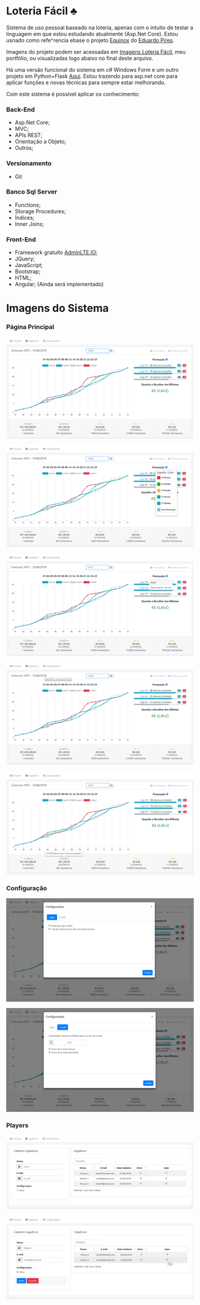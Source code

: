 # Loteria Fácil ♣

Sistema de uso pessoal baseado na loteria, apenas com o intuito de testar a linguagem em que estou estudando atualmente (Asp.Net Core).
Estou usnado como refe^rencia  ebase o projeto [Equinox](https://github.com/EduardoPires/EquinoxProject)  do [Eduardo Pires](https://github.com/EduardoPires/).

Imagens do projeto podem ser acessadas em [Imagens Loteria Fácil](https://drive.google.com/folderview?id=121vKkNHt1FrecUyWdeal1Qf7-Pu0hfz3), meu portfólio, ou visualizadas logo abaixo no final deste arquivo. 

Há uma versão funcional do sistema em c# Windows Form e um outro projeto em Python+Flask [Aqui](https://github.com/DiegoGalante/loteriafacil). Estou trazendo para asp.net core para aplicar funções e novas técnicas para sempre estar melhorando.

Com este sistema é possível aplicar os conhecimento: 

### Back-End
* Asp.Net Core;
* MVC;
* APIs REST;
* Orientação a Objeto;
* Outros;

### Versionamento
* Git

### Banco Sql Server
* Functions;
* Storage Procedures;
* Índices;
* Inner Joins;

### Front-End
* Framework gratuíto [AdminLTE.IO](https://adminlte.io/);
* JQuery;
* JavaScript;
* Bootstrap;
* HTML;
* Angular; (Ainda será implementado)


# Imagens do Sistema

### Página Principal
!['Página Principal'](https://github.com/DiegoGalante/loteriafacil/blob/master/app/static/img/images_app/1_index_0.png)

!['Página Principal'](https://github.com/DiegoGalante/loteriafacil/blob/master/app/static/img/images_app/2_index_1.png)

!['Página Principal'](https://github.com/DiegoGalante/loteriafacil/blob/master/app/static/img/images_app/3_index_2.png)

!['Página Principal'](https://github.com/DiegoGalante/loteriafacil/blob/master/app/static/img/images_app/4_index_3.png)

!['Página Principal'](https://github.com/DiegoGalante/loteriafacil/blob/master/app/static/img/images_app/5_index_4.png)

### Configuração
!['Configuração'](https://github.com/DiegoGalante/loteriafacil/blob/master/app/static/img/images_app/6_config_pt1.png)

!['Configuração'](https://github.com/DiegoGalante/loteriafacil/blob/master/app/static/img/images_app/7_config_pt2.png)

### Players
!['Players'](https://github.com/DiegoGalante/loteriafacil/blob/master/app/static/img/images_app/8_players.png)

!['Players'](https://github.com/DiegoGalante/loteriafacil/blob/master/app/static/img/images_app/9_players_1.png)

